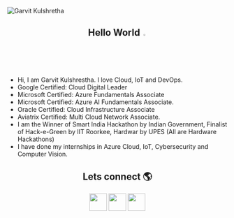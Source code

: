 ![Garvit Kulshretha](https://github.com/Garvitkul/Garvitkul/assets/83578615/f42f4863-ffbb-49f8-b0b9-216279ebf85a)

<h2 align="center"> Hello World <a href="https://www.gautamkrishnar.com/"><img src="https://media.giphy.com/media/hvRJCLFzcasrR4ia7z/giphy.gif" width="2%"></a> </h2>

- Hi, I am Garvit Kulshrestha. I love Cloud, IoT and DevOps.
- Google Certified: Cloud Digital Leader
- Microsoft Certified: Azure Fundamentals Associate
- Microsoft Certified: Azure AI Fundamentals Associate.
- Oracle Certified: Cloud Infrastructure Associate
- Aviatrix Certified: Multi Cloud Network Associate.
- I am the Winner of Smart India Hackathon by Indian Government, Finalist of Hack-e-Green by IIT Roorkee, Hardwar by UPES (All are Hardware Hackathons)
- I have done my internships in Azure Cloud, IoT, Cybersecurity and Computer Vision.

 <h2 align="center">Lets connect 🌎</h2>
 
   <p align="center">
    <a href="https://www.linkedin.com/in/garvit-kulshrestha/" alt="Linkedin"><img src="https://img.icons8.com/doodle/48/000000/linkedin--v2.png" width="40"  height="40"/></a>
<!--    <img src="https://raw.githubusercontent.com/jayehernandez/jayehernandez/3f5402efef9a0ae89211a6e04609558e862ca616/readme/linkedin-fill.svg"> -->
    <a href="https://www.instagram.com/garvit_kulshrestha/" alt="Instagram"><img src="https://img.icons8.com/doodle/50/000000/instagram-new.png" width="40"  height="40"/></a>
<!--   <a href="https://medium.com/@iivday21" alt="Medium"><img src="https://img.icons8.com/color/48/000000/medium-monogram.png" width="40"  height="40"/></a> -->
    <a href="mailto:garvitindian@gmail.com" alt="Contact me"><img src="https://img.icons8.com/doodle/48/000000/apple-mail.png" width="40"  height="40"/></a>
<!--    <img src="https://raw.githubusercontent.com/jayehernandez/jayehernandez/3f5402efef9a0ae89211a6e04609558e862ca616/readme/mail-fill.svg"> -->
    
  </p>

